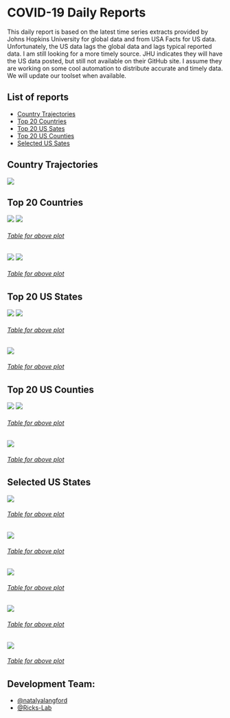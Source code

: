 # COVID-19 Daily Reports
This daily report is based on the latest time series extracts provided by Johns Hopkins University for
global data and from USA Facts for US data.  Unfortunately, the US data lags the global data and lags 
typical reported data.  I am still looking for a more timely source.  JHU indicates they will have the
US data posted, but still not available on their GitHub site.  I assume they are working on some cool
automation to distribute accurate and timely data.  We will update our toolset when available.

## List of reports
 - [Country Trajectories](#country-trajectories)
 - [Top 20 Countries](#top-20-countries)
 - [Top 20 US Sates](#top-20-us-states)
 - [Top 20 US Counties](#top-20-us-counties)
 - [Selected US Sates](#selected-us-states)

## Country Trajectories
![](confirmed_country_global_trajectory.png)

## Top 20 Countries
![](confirmed_country_global_new-total.png)
![](confirmed_country_global_log.png)
###### [Table for above plot](confirmed_country_global_log.txt)
![](deaths_country_global_new-total.png)
![](deaths_country_global_log.png)
###### [Table for above plot](deaths_country_global_log.txt)

## Top 20 US States
![](confirmed_state_US_new-total.png)
![](confirmed_state_US_log.png)
###### [Table for above plot](confirmed_state_US_log.txt)
![](deaths_state_US_log.png)
###### [Table for above plot](deaths_state_US_log.txt)

## Top 20 US Counties
![](confirmed_county-state_US_new-total.png)
![](confirmed_county-state_US_log.png)
###### [Table for above plot](confirmed_county-state_US_log.txt)
![](deaths_county-state_US_log.png)
###### [Table for above plot](deaths_county-state_US_log.txt)

## Selected US States
![](confirmed_county_NY_log.png)
###### [Table for above plot](confirmed_county_NY_log.txt)
![](confirmed_county_FL_log.png)
###### [Table for above plot](confirmed_county_FL_log.txt)
![](confirmed_county_OR_log.png)
###### [Table for above plot](confirmed_county_OR_log.txt)
![](confirmed_county_CA_log.png)
###### [Table for above plot](confirmed_county_CA_log.txt)
![](confirmed_county_TX_log.png)
###### [Table for above plot](confirmed_county_TX_log.txt)

## Development Team:
* [@natalyalangford](https://github.com/natalyalangford)
* [@Ricks-Lab](https://github.com/Ricks-Lab)
